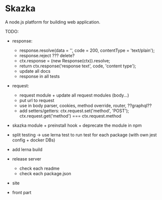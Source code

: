 # Skazka
A node.js platform for building web application.

TODO:
  
- response:
  - response.resolve(data = '', code = 200, contentType = 'text/plain');
  - response.reject ??? delete?
  - ctx.response = (new Response(ctx)).resolve;
  - return ctx.response('response text', code, 'content type');
  - update all docs
  - response in all tests

- request:
  - request module + update all request modules (body...)
  - put url to request
  - use in body parser, cookies, method override, router, ??graphql??
  - add setters/getters: ctx.request.set('method', 'POST'); ctx.request.get('method') === ctx.request.method

- skazka module + preinstall hook + deprecate the module in npm

- split testing -> use lerna test to run test for each package (with own jest config + docker DBs)
- add lerna build

- release server
  - check each readme
  - check each package.json

- site

- front part
